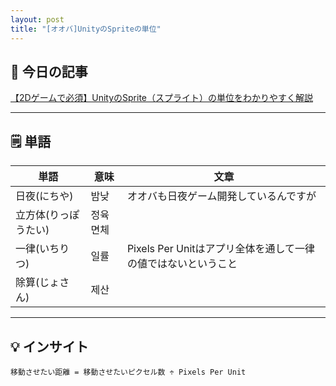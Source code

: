 ```yaml
---
layout: post
title: "[オオバ]UnityのSpriteの単位"
---
```


## 📖 今日の記事  
[【2Dゲームで必須】UnityのSprite（スプライト）の単位をわかりやすく解説](https://shibuya24.info/entry/unity-unit)

---

## 🗒️ 単語

| 単語          | 意味   | 文章                                     |
| ----------- | ---- | -------------------------------------- |
| 日夜(にちや)     | 밤낮   | オオバも日夜ゲーム開発しているんですが                    |
| 立方体(りっぽうたい) | 정육면체 |                                        |
| 一律(いちりつ)    | 일률   | Pixels Per Unitはアプリ全体を通して一律の値ではないということ |
| 除算(じょさん)    | 제산   |                                        |


---

## 💡 インサイト

```
移動させたい距離 = 移動させたいピクセル数 ÷ Pixels Per Unit  
```
